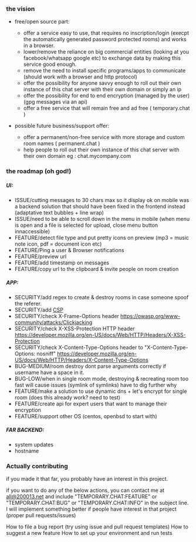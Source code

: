 ### the vision

- free/open source part:
  - offer a service easy to use, that requires no inscription/login (execpt the automatically generated password protected rooms) and works in a browser.
  - lower/remove the reliance on  big commercial entities (looking at you facebook/whatsapp google etc) to exchange data by making this service good enough.
  - remove the need to install specific programs/apps to communicate (should work with a browser and http protocol) 
  - offer the possibility for anyone savvy enough to roll out their own instance of this chat server with their own domain or simply an ip
  - offer the possibility for end to end encryption (managed by the user) (gpg messages via an api)
  - offer a free service that will remain free and ad free ( temporary.chat )

- possible future business/support offer:
  - offer a permanent/non-free service with more storage and custom room names ( permanent.chat )
  - help people to roll out their own instance of this chat server with their own domain eg : chat.mycompany.com

### the roadmap (oh god!)

##### UI:
- ISSUE/cutting messages to 30 chars max so it display ok on mobile was a backend solution that should have been fixed in the frontend instead (adaptative text bubbles + line wrap)
- ISSUE/need to be able to scroll down in the menu in mobile (when menu is open and a file is selected for upload, close menu button innaccessible)
- FEATURE/detect file type and put pretty icons on preview (mp3 = music note icon, pdf = document icon etc)
- FEATURE/Ping a user & Browser notifications
- FEATURE/preview url 
- FEATURE/add timestamp on messages
- FEATURE/copy url to the clipboard & invite people on room creation
##### APP:
- SECURITY/add regex to create & destroy rooms in case someone spoof the referer. 
- SECURITY/add [CSP](https://developer.mozilla.org/en-US/docs/Web/HTTP/CSP)
- SECURITY/check X-Frame-Options header https://owasp.org/www-community/attacks/Clickjacking
- SECURITY/check X-XSS-Protection HTTP header https://developer.mozilla.org/en-US/docs/Web/HTTP/Headers/X-XSS-Protection
- SECURITY/check X-Content-Type-Options header to "X-Content-Type-Options: nosniff" https://developer.mozilla.org/en-US/docs/Web/HTTP/Headers/X-Content-Type-Options 
- BUG-MEDIUM/room destroy dont parse arguments correctly if username have a space in it.
- BUG-LOW/when in single room mode, destroying & recreating room too fast will cause issues (symlink of symlinks) have to dig further why 
- FEATURE/make a solution to use dynamic dns + let's encrypt for single room (does this already work? need to test) 
- FEATURE/create api for expert users that want to manage their encryption
- FEATURE/support other OS (centos, openbsd to start with)
##### FAR BACKEND:
- system updates
- hostname


### Actually contributing

if you made it that far, you probably have an interest in this project.

if you want to do any of the below actions, you can contact me at <all@200013.net> and include "TEMPORARY.CHAT:FEATURE" or "TEMPORARY.CHAT:BUG" or "TEMPORARY.CHAT:INFO" in the subject line. I will implement something better if people have interest in that project (proper pull requests/issues)

How to file a bug report (try using issue and pull request templates)
How to suggest a new feature
How to set up your environment and run tests
